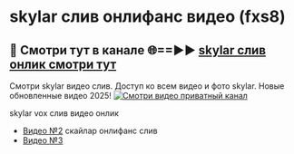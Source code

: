 # skylar слив онлифанс видео (fxs8)
## 🔴 Смотри тут в канале 🌐==►► [skylar слив онлик смотри тут](https://bom.so/R4l9B5)

Смотри skylar видео слив. Доступ ко всем видео и фото skylar. Новые обновленные видео 2025!
[![Смотри видео приватный канал](https://i.ibb.co/230xmKkm/player.gif)](https://cutt.ly/TrcKirfj)

skylar vox слив видео онлик
- [Видео №2](https://bit.ly/vidzwatch)
скайлар онлифанс слив
- [Видео №3](https://cutt.ly/TrcKirfj)
